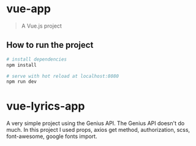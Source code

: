 # vue-app

> A Vue.js project

## How to run the project

``` bash
# install dependencies
npm install

# serve with hot reload at localhost:8080
npm run dev
```

# vue-lyrics-app

A very simple project using the Genius API. The Genius API doesn't do much. In this project I used props, axios get method, authorization, scss, font-awesome, google fonts import.